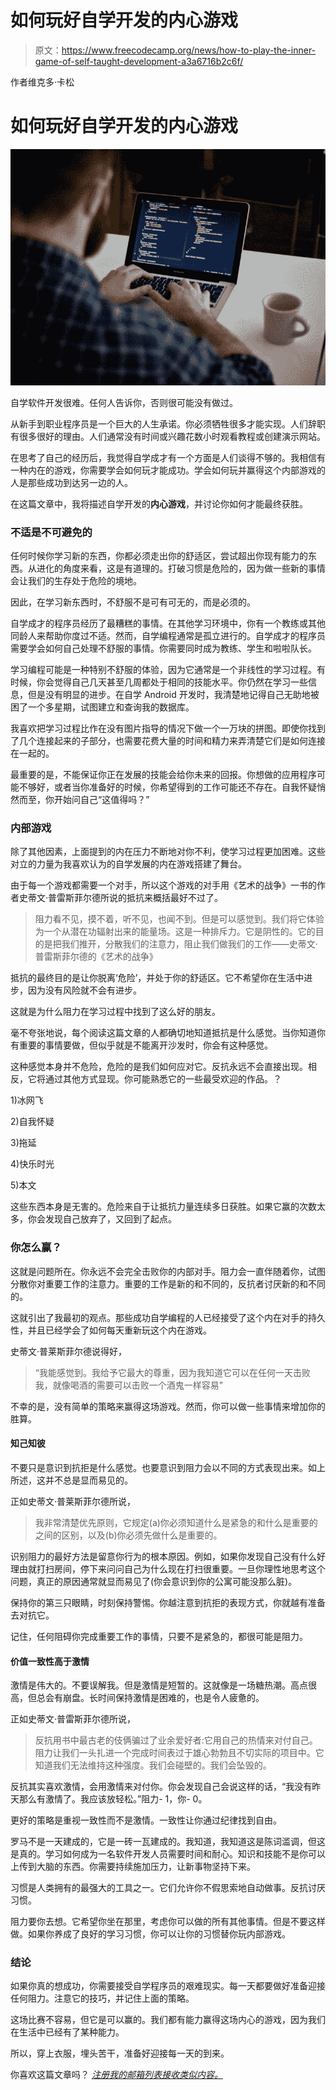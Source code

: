 # 如何玩好自学开发的内心游戏

> 原文：<https://www.freecodecamp.org/news/how-to-play-the-inner-game-of-self-taught-development-a3a6716b2c6f/>

作者维克多·卡松

# 如何玩好自学开发的内心游戏

![x0eg8pn35EMvDiTs3YRqV0kDZLIICTmJjqNr](img/3197496c0368aead70435673b3917dc8.png)

自学软件开发很难。任何人告诉你，否则很可能没有做过。

从新手到职业程序员是一个巨大的人生承诺。你必须牺牲很多才能实现。人们辞职有很多很好的理由。人们通常没有时间或兴趣花数小时观看教程或创建演示网站。

在思考了自己的经历后，我觉得自学成才有一个方面是人们谈得不够的。我相信有一种内在的游戏，你需要学会如何玩才能成功。学会如何玩并赢得这个内部游戏的人是那些成功到达另一边的人。

在这篇文章中，我将描述自学开发的**内心游戏**，并讨论你如何才能最终获胜。

### **不适是不可避免的**

任何时候你学习新的东西，你都必须走出你的舒适区，尝试超出你现有能力的东西。从进化的角度来看，这是有道理的。打破习惯是危险的，因为做一些新的事情会让我们的生存处于危险的境地。

因此，在学习新东西时，不舒服不是可有可无的，而是必须的。

自学成才的程序员经历了最糟糕的事情。在其他学习环境中，你有一个教练或其他同龄人来帮助你度过不适。然而，自学编程通常是孤立进行的。自学成才的程序员需要学会如何自己处理不舒服的事情。你需要同时成为教练、学生和啦啦队长。

学习编程可能是一种特别不舒服的体验，因为它通常是一个非线性的学习过程。有时候，你会觉得自己几天甚至几周都处于相同的技能水平。你仍然在学习一些信息，但是没有明显的进步。在自学 Android 开发时，我清楚地记得自己无助地被困了一个多星期，试图建立和查询我的数据库。

我喜欢把学习过程比作在没有图片指导的情况下做一个一万块的拼图。即使你找到了几个连接起来的子部分，也需要花费大量的时间和精力来弄清楚它们是如何连接在一起的。

最重要的是，不能保证你正在发展的技能会给你未来的回报。你想做的应用程序可能不够好，或者当你准备好的时候，你希望得到的工作可能还不存在。自我怀疑悄然而至，你开始问自己“这值得吗？”

### **内部游戏**

除了其他因素，上面提到的内在压力不断地对你不利，使学习过程更加困难。这些对立的力量为我喜欢认为的自学发展的内在游戏搭建了舞台。

由于每一个游戏都需要一个对手，所以这个游戏的对手用《艺术的战争》一书的作者史蒂文·普雷斯菲尔德所说的抵抗来概括最好不过了。

> 阻力看不见，摸不着，听不见，也闻不到。但是可以感觉到。我们将它体验为一个从潜在功辐射出来的能量场。这是一种排斥力。它是阴性的。它的目的是把我们推开，分散我们的注意力，阻止我们做我们的工作——史蒂文·普雷斯菲尔德的《艺术的战争》

抵抗的最终目的是让你脱离‘危险’，并处于你的舒适区。它不希望你在生活中进步，因为没有风险就不会有进步。

这就是为什么阻力在学习过程中找到了这么好的朋友。

毫不夸张地说，每个阅读这篇文章的人都确切地知道抵抗是什么感觉。当你知道你有重要的事情要做，但似乎就是不能离开沙发时，你会有这种感觉。

这种感觉本身并不危险，危险的是我们如何应对它。反抗永远不会直接出现。相反，它将通过其他方式显现。你可能熟悉它的一些最受欢迎的作品。？

1)冰网飞

2)自我怀疑

3)拖延

4)快乐时光

5)本文

这些东西本身是无害的。危险来自于让抵抗力量连续多日获胜。如果它赢的次数太多，你会发现自己放弃了，又回到了起点。

### **你怎么赢？**

这就是问题所在。你永远不会完全击败你的内部对手。阻力会一直伴随着你，试图分散你对重要工作的注意力。重要的工作是新的和不同的，反抗者讨厌新的和不同的。

这就引出了我最初的观点。那些成功自学编程的人已经接受了这个内在对手的持久性，并且已经学会了如何每天重新玩这个内在游戏。

史蒂文·普莱斯菲尔德说得好，

> “我能感觉到。我给予它最大的尊重，因为我知道它可以在任何一天击败我，就像喝酒的需要可以击败一个酒鬼一样容易”

不幸的是，没有简单的策略来赢得这场游戏。然而，你可以做一些事情来增加你的胜算。

#### **知己知彼**

不要只是意识到抗拒是什么感觉。也要意识到阻力会以不同的方式表现出来。如上所述，这并不总是显而易见的。

正如史蒂文·普莱斯菲尔德所说，

> 我非常清楚优先原则，它规定(a)你必须知道什么是紧急的和什么是重要的之间的区别，以及(b)你必须先做什么是重要的。

识别阻力的最好方法是留意你行为的根本原因。例如，如果你发现自己没有什么好理由就打扫房间，停下来问问自己为什么现在打扫很重要。一旦你理性地思考这个问题，真正的原因通常就显而易见了(你会意识到你的公寓可能没那么脏)。

保持你的第三只眼睛，时刻保持警惕。你越注意到抗拒的表现方式，你就越有准备去对抗它。

记住，任何阻碍你完成重要工作的事情，只要不是紧急的，都很可能是阻力。

#### **价值一致性高于激情**

激情是伟大的。不要误解我。但是激情是短暂的。这就像是一场糖热潮。高点很高，但总会有崩盘。长时间保持激情是困难的，也是令人疲惫的。

正如史蒂文·普雷斯菲尔德所说，

> 反抗用书中最古老的伎俩骗过了业余爱好者:它用自己的热情来对付自己。阻力让我们一头扎进一个完成时间表过于雄心勃勃且不切实际的项目中。它知道我们无法维持这种强度。我们会碰壁的。我们会坠毁的。

反抗其实喜欢激情，会用激情来对付你。你会发现自己会说这样的话，“我没有昨天那么有激情了。我应该放轻松。”阻力- 1，你- 0。

更好的策略是重视一致性而不是激情。一致性让你通过纪律找到自由。

罗马不是一天建成的，它是一砖一瓦建成的。我知道，我知道这是陈词滥调，但这是真的。学习如何成为一名软件开发人员需要时间和耐心。知识和技能不是你可以上传到大脑的东西。你需要持续施加压力，让新事物坚持下来。

习惯是人类拥有的最强大的工具之一。它们允许你不假思索地自动做事。反抗讨厌习惯。

阻力要你去想。它希望你坐在那里，考虑你可以做的所有其他事情。但是不要这样做。如果你养成了良好的学习习惯，你可以让你的习惯替你玩内部游戏。

### **结论**

如果你真的想成功，你需要接受自学程序员的艰难现实。每一天都要做好准备迎接任何阻力。注意它的技巧，并记住上面的策略。

这场比赛不容易，但它是可以赢的。我们都有能力赢得这场内心的游戏，因为我们在生活中已经有了某种能力。

所以，穿上衣服，埋头苦干，准备好迎接每一天的到来。

你喜欢这篇文章吗？ *[注册我的邮箱列表接收类似内容。](https://mailchi.mp/e8b86293ef36/victorsblog)*